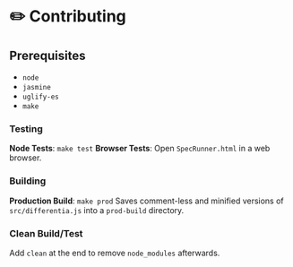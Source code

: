 # :pencil2: Contributing
## Prerequisites
- `node`
- `jasmine`
- `uglify-es`
- `make`

### Testing
**Node Tests**: `make test`
**Browser Tests**: Open `SpecRunner.html` in a web browser.

### Building
**Production Build**: `make prod`
Saves comment-less and minified versions of `src/differentia.js` into a `prod-build` directory.

### Clean Build/Test
Add `clean` at the end to remove `node_modules` afterwards.